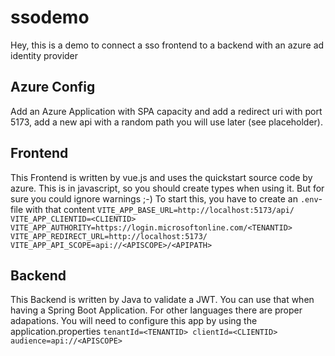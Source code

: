 # ssodemo
Hey, this is a demo to connect a sso frontend to a backend with an azure ad identity provider

## Azure Config
Add an Azure Application with SPA capacity and add a redirect uri with port 5173, add a new api with a random path you will use later (see placeholder).

## Frontend
This Frontend is written by vue.js and uses the quickstart source code by azure. This is in javascript, so you should create types when using it. But for sure you could ignore warnings ;-)
To start this, you have to create an `.env`-file with that content
``
VITE_APP_BASE_URL=http://localhost:5173/api/
VITE_APP_CLIENTID=<CLIENTID>
VITE_APP_AUTHORITY=https://login.microsoftonline.com/<TENANTID>
VITE_APP_REDIRECT_URL=http://localhost:5173/
VITE_APP_API_SCOPE=api://<APISCOPE>/<APIPATH>
``

## Backend
This Backend is written by Java to validate a JWT. You can use that when having a Spring Boot Application. For other languages there are proper adapations.
You will need to configure this app by using the application.properties
``
tenantId=<TENANTID>
clientId=<CLIENTID>
audience=api://<APISCOPE>
``
